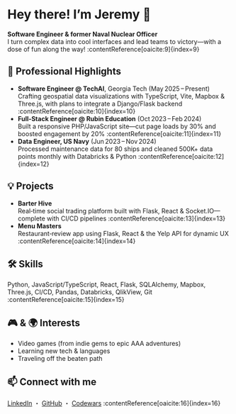 # Hey there! I’m Jeremy 👋

**Software Engineer & former Naval Nuclear Officer**  
I turn complex data into cool interfaces and lead teams to victory—with a dose of fun along the way! :contentReference[oaicite:9]{index=9}

## 🚀 Professional Highlights
- **Software Engineer @ TechAI**, Georgia Tech (May 2025 – Present)  
  Crafting geospatial data visualizations with TypeScript, Vite, Mapbox & Three.js, with plans to integrate a Django/Flask backend :contentReference[oaicite:10]{index=10}
- **Full‑Stack Engineer @ Rubin Education** (Oct 2023 – Feb 2024)  
  Built a responsive PHP/JavaScript site—cut page loads by 30% and boosted engagement by 20% :contentReference[oaicite:11]{index=11}
- **Data Engineer, US Navy** (Jun 2023 – Nov 2024)  
  Processed maintenance data for 80 ships and cleaned 500K+ data points monthly with Databricks & Python :contentReference[oaicite:12]{index=12}

## 💡 Projects
- **Barter Hive**  
  Real‑time social trading platform built with Flask, React & Socket.IO—complete with CI/CD pipelines :contentReference[oaicite:13]{index=13}
- **Menu Masters**  
  Restaurant‑review app using Flask, React & the Yelp API for dynamic UX :contentReference[oaicite:14]{index=14}

## 🛠 Skills
Python, JavaScript/TypeScript, React, Flask, SQLAlchemy, Mapbox, Three.js, CI/CD, Pandas, Databricks, QlikView, Git :contentReference[oaicite:15]{index=15}

## 🎮 & 🌍 Interests
- Video games (from indie gems to epic AAA adventures)  
- Learning new tech & languages  
- Traveling off the beaten path

## 📫 Connect with me
[LinkedIn](https://www.linkedin.com/in/jeremygarcia23/) ・ [GitHub](https://github.com/NomadLyfe) ・ [Codewars](https://www.codewars.com/users/NomadLyfe) :contentReference[oaicite:16]{index=16}
